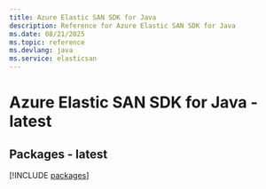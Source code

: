 ```yaml
---
title: Azure Elastic SAN SDK for Java
description: Reference for Azure Elastic SAN SDK for Java
ms.date: 08/21/2025
ms.topic: reference
ms.devlang: java
ms.service: elasticsan
---
```

# Azure Elastic SAN SDK for Java - latest
## Packages - latest
[!INCLUDE [packages](elastic-san-index.md)]